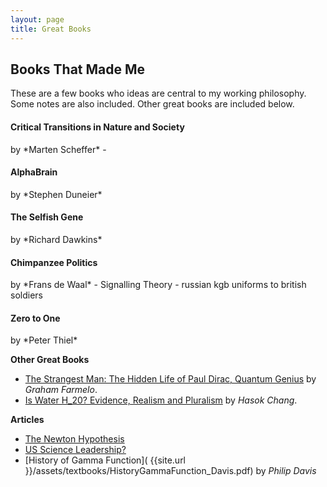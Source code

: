 ```yaml
---
layout: page
title: Great Books
---
```

<h2>Books That Made Me</h2>

These are a few books who ideas are central to my working philosophy. Some notes are also included. Other great books are included below.

<h4>Critical Transitions in Nature and Society</h4> by *Marten Scheffer*
- 

<h4>AlphaBrain</h4> by *Stephen Duneier*


<h4>The Selfish Gene</h4> by *Richard Dawkins*


<h4>Chimpanzee Politics</h4> by *Frans de Waal*
- Signalling Theory
- russian kgb uniforms to british soldiers

<h4>Zero to One</h4> by *Peter Thiel*


**Other Great Books**
- [The Strangest Man: The Hidden Life of Paul Dirac, Quantum Genius](https://www.goodreads.com/book/show/6629359-the-strangest-man) by *Graham Farmelo*.
- [Is Water H_20? Evidence, Realism and Pluralism](https://www.goodreads.com/book/show/14732461-is-water-h2o) by *Hasok Chang*.

**Articles**
- [The Newton Hypothesis](https://nintil.com/newton-hypothesis)
- [US Science Leadership?](https://nintil.com/us-science-leadership)
- [History of Gamma Function]( {{site.url }}/assets/textbooks/HistoryGammaFunction_Davis.pdf) by *Philip Davis*
